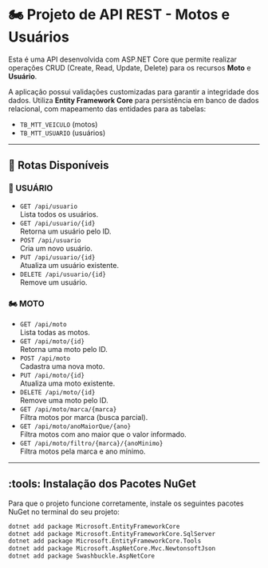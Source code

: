 # :motorcycle: Projeto de API REST - Motos e Usuários

Esta é uma API desenvolvida com ASP.NET Core que permite realizar operações CRUD (Create, Read, Update, Delete) para os recursos **Moto** e **Usuário**.

A aplicação possui validações customizadas para garantir a integridade dos dados. Utiliza **Entity Framework Core** para persistência em banco de dados relacional, com mapeamento das entidades para as tabelas:

- `TB_MTT_VEICULO` (motos)
- `TB_MTT_USUARIO` (usuários)

---

## :pushpin: Rotas Disponíveis

### :closed_lock_with_key: USUÁRIO
- `GET /api/usuario`  
  Lista todos os usuários.
- `GET /api/usuario/{id}`  
  Retorna um usuário pelo ID.
- `POST /api/usuario`  
  Cria um novo usuário.
- `PUT /api/usuario/{id}`  
  Atualiza um usuário existente.
- `DELETE /api/usuario/{id}`  
  Remove um usuário.

### :motorcycle: MOTO
- `GET /api/moto`  
  Lista todas as motos.
- `GET /api/moto/{id}`  
  Retorna uma moto pelo ID.
- `POST /api/moto`  
  Cadastra uma nova moto.
- `PUT /api/moto/{id}`  
  Atualiza uma moto existente.
- `DELETE /api/moto/{id}`  
  Remove uma moto pelo ID.
- `GET /api/moto/marca/{marca}`  
  Filtra motos por marca (busca parcial).
- `GET /api/moto/anoMaiorQue/{ano}`  
  Filtra motos com ano maior que o valor informado.
- `GET /api/moto/filtro/{marca}/{anoMinimo}`  
  Filtra motos pela marca e ano mínimo.

---

## :tools: Instalação dos Pacotes NuGet

Para que o projeto funcione corretamente, instale os seguintes pacotes NuGet no terminal do seu projeto:

```bash
dotnet add package Microsoft.EntityFrameworkCore
dotnet add package Microsoft.EntityFrameworkCore.SqlServer
dotnet add package Microsoft.EntityFrameworkCore.Tools
dotnet add package Microsoft.AspNetCore.Mvc.NewtonsoftJson
dotnet add package Swashbuckle.AspNetCore




